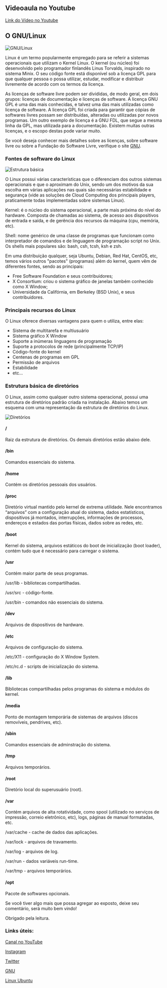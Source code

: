 ## Videoaula no Youtube

[Link do Vídeo no Youtube](https://youtu.be/BiU0W38puqA)

## O GNU/Linux

![GNU/Linux](../src/images/tux.png)

Linux é um termo popularmente empregado para se referir a sistemas operacionais que utilizam o Kernel Linux. O kernel (ou núcleo) foi desenvolvido pelo programador finlandês Linus Torvalds, inspirado no sistema Minix. O seu código fonte está disponível sob a licença GPL para que qualquer pessoa o possa utilizar, estudar, modificar e distribuir livremente de acordo com os termos da licença.

As licenças de software livre podem ser divididas, de modo geral, em dois grupos: licenças de documentação e licenças de software. A licença GNU GPL é uma das mais conhecidas, e talvez uma das mais utilizadas como licença de software. A licença GPL foi criada para garantir que cópias de softwares livres possam ser distribuídas, alteradas ou utilizadas por novos programas. Um outro exemplo de licença é a GNU FDL, que segue a mesma linha da GPL, mas utilizada para a documentação. Existem muitas outras licenças, e o escopo destas pode variar muito.

Se você deseja conhecer mais detalhes sobre as licenças, sobre software livre ou sobre a Fundação do Software Livre, verifique o site [GNU](http://www.gnu.org).

### Fontes de software do Linux

![Estrutura básica](../src/images/shell.jpg)

O Linux possui várias características que o diferenciam dos outros sistemas operacionais e que o aproximam do Unix, sendo um dos motivos da sua escolha em várias aplicações nas quais são necessárias estabilidade e segurança (vide as soluções de Cloud Computing dos principais players, praticamente todas implementadas sobre sistemas Linux).

Kernel: é o núcleo do sistema operacional, a parte mais próxima do nível do hardware. Composta de chamadas ao sistema, de acesso aos dispositivos de entrada e saída, e de gerência dos recursos da máquina (cpu, memória, etc).

Shell: nome genérico de uma classe de programas que funcionam como interpretador de comandos e de linguagem de programação script no Unix. Os shells mais populares são: bash, csh, tcsh, ksh e zsh.

Em uma distribuição qualquer, seja Ubuntu, Debian, Red Hat, CentOS, etc, temos vários outros "pacotes" (programas) além do kernel, quem vêm de diferentes fontes, sendo as principais:

- Free Software Foundation e seus contribuidores;
- X Consortium: criou o sistema gráfico de janelas também conhecido como X Window;
- Universidade da Califórnia, em Berkeley (BSD Unix), e seus contribuidores.

### Principais recursos do Linux

O Linux oferece diversas vantagens para quem o utiliza, entre elas:

- Sistema de multitarefa e multiusuário
- Sistema gráfico X Window
- Suporte a inúmeras linguagens de programação
- Suporte a protocolos de rede (principalmente TCP/IP)
- Código-fonte do kernel
- Centenas de programas em GPL
- Permissão de arquivos
- Estabilidade
- etc...

### Estrutura básica de diretórios

O Linux, assim como qualquer outro sistema operacional, possui uma estrutura de diretórios padrão criada na instalação. Abaixo temos um esquema com uma representação da estrutura de diretórios do Linux.

![Diretórios](../src/images/diretorios.jpg)

#### /

Raiz da estrutura de diretórios. Os demais diretórios estão abaixo dele.

#### /bin

Comandos essenciais do sistema.

#### /home

Contém os diretórios pessoais dos usuários.

#### /proc

Diretório virtual mantido pelo kernel de extrema utilidade. Nele encontramos “arquivos” com a configuração atual do sistema, dados estatísticos, dispositivos já montados, interrupções, informações de processos, endereços e estados das portas físicas, dados sobre as redes, etc.

#### /boot

Kernel do sistema, arquivos estáticos do boot de inicialização (boot loader), contém tudo que é necessário para carregar o sistema.

#### /usr

Contém maior parte de seus programas.

/usr/lib - bibliotecas compartilhadas.

/usr/src - código-fonte.

/usr/bin - comandos não essenciais do sistema.

#### /dev

Arquivos de dispositivos de hardware.

#### /etc

Arquivos de configuração do sistema.

/etc/X11 - configuração do X Window System.

/etc/rc.d - scripts de inicialização do sistema.

#### /lib

Bibliotecas compartilhadas pelos programas do sistema e módulos do kernel.

#### /media 

Ponto de montagem temporária de sistemas de arquivos (discos removíveis, pendrives, etc).

#### /sbin 

Comandos essenciais de adminstração do sistema.

#### /tmp 

Arquivos temporários.

#### /root

Diretório local do superusuário (root).

#### /var 

Contém arquivos de alta rotatividade, como spool (utilizado no serviços de impressão, correio eletrônico, etc), logs, páginas de manual formatadas, etc.

/var/cache - cache de dados das aplicações.

/var/lock - arquivos de travamento.

/var/log - arquivos de log.

/var/run - dados variáveis run-time.

/var/tmp - arquivos temporários.

#### /opt

Pacote de softwares opcionais.


Se você tiver algo mais que possa agregar ao exposto, deixe seu comentário, será muito bem vindo!

Obrigado pela leitura.

### Links úteis:

[Canal no YouTube](https://www.youtube.com/channel/UCC6ue986efLUHRuqGiIfuwQ/featured?view_as=public)

[Instagram](https://www.instagram.com/smartcontacts/)

[Twitter](https://twitter.com/@ContactsSmart)

[GNU](http://www.gnu.org)

[Linux Ubuntu](https://ubuntu.com/)

